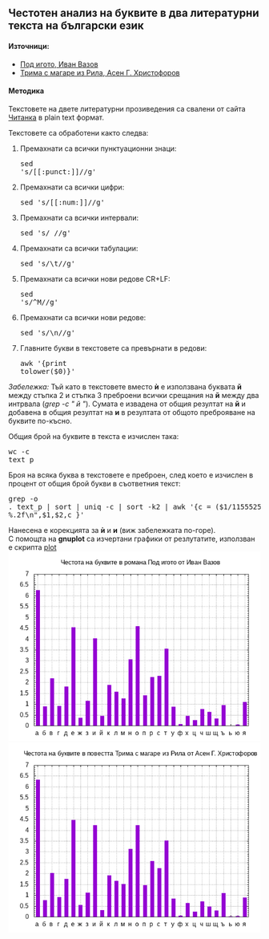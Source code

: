 ## Честотен анализ на буквите в два литературни текста на български език

#### Източници:

* [Под игото, Иван Вазов](https://chitanka.info/book/1773-pod-igoto)
* [Трима с магаре из Рила, Асен Г. Христофоров](https://chitanka.info/book/4233-trima-s-magare-iz-rila)

#### Методика

Текстовете на двете литературни прозиведения са свалени от сайта [Читанка](https://chitanka.info) в
plain text формат. 

Текстовете са обработени както следва:
 
1. Премахнати са всички пунктуационни знаци: <pre>sed 's/[[:punct:]]//g'</pre>
1. Премахнати са всички цифри: <pre>sed 's/[[:num:]]//g'</pre>
1. Премахнати са всички интервали: <pre>sed 's/ //g'</pre>
1. Премахнати са всички табулации: <pre>sed 's/\t//g'</pre>
1. Премахнати са всички нови редове CR+LF: <pre>sed 's/\^M//g'</pre>
2. Премахнати са всички нови редове: <pre>sed 's/\n//g'</pre>
3. Главните букви в текстовете са превърнати в редови: <pre>awk '{print tolower($0)}'</pre>   

*Забележка:* Тъй като в текстовете вместо __ѝ__ е използвана буквата __й__ между стъпка 2 и стъпка 3
преброени всички срещания на __й__ между два интрвала (*grep -c " й "*). Сумата е извадена от
общия резултат на __й__ и добавена в общия резултат на __и__ в резултата от общото преброяване на буквите по-късно.   

Общия брой на буквите в текста е изчислен така: <pre>wc -c text_p</pre>
Броя на всяка буква в текстовете е преброен, след което е изчислен в процент от общия брой букви в
съответния текст: <pre>grep -o . text_p | sort | uniq -c | sort -k2 | awk '{c = ($1/1155525)*100; printf "%s %s %.2f\n",$1,$2,c }'</pre>
Нанесена е корекцията за __ѝ__ и __и__ (виж забележката по-горе).   
С помощта на __gnuplot__ са изчертани графики от резлутатите, използван е скрипта [plot](./plots/plot)
![Графика Под игото](./graphs/p.png)
![Графика Из Рила](./graphs/r.png)
